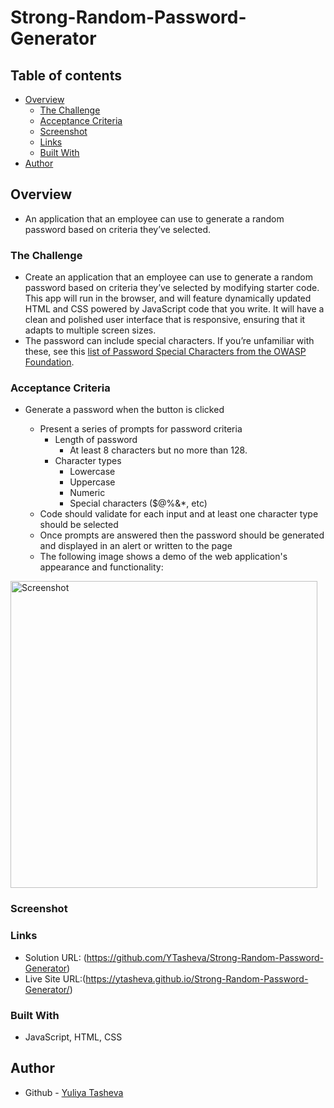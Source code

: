 # Strong-Random-Password-Generator

## Table of contents

- [Overview](#overview)
  - [The Challenge](#the-challenge)
  - [Acceptance Criteria](#acceptance-criteria)
  - [Screenshot](#screenshot)
  - [Links](#links)
  - [Built With](#built-with)
- [Author](#author)

## Overview

- An application that an employee can use to generate a random password based on criteria they’ve selected.
  
### The Challenge

-  Create an application that an employee can use to generate a random password based on criteria they’ve selected by modifying starter code. This app will run in the browser, and will feature dynamically updated HTML and CSS powered by JavaScript code that you write. It will have a clean and polished user interface that is responsive, ensuring that it adapts to multiple screen sizes.
-  The password can include special characters. If you’re unfamiliar with these, see this [list of Password Special Characters from the OWASP Foundation](https://www.owasp.org/index.php/Password_special_characters).
  
### Acceptance Criteria

* Generate a password when the button is clicked
  * Present a series of prompts for password criteria
    * Length of password
      * At least 8 characters but no more than 128.
    * Character types
      * Lowercase
      * Uppercase
      * Numeric
      * Special characters ($@%&*, etc)
  * Code should validate for each input and at least one character type should be selected
  * Once prompts are answered then the password should be generated and displayed in an alert or written to the page
 
  - The following image shows a demo of the web application's appearance and functionality:

<img width="491" alt="Screenshot" src="https://github.com/YTasheva/Strong-Random-Password-Generator/assets/148258557/c37bbd29-f1c0-4dd1-9816-64a761f8d8c8">

### Screenshot


### Links

- Solution URL: (https://github.com/YTasheva/Strong-Random-Password-Generator)
- Live Site URL:(https://ytasheva.github.io/Strong-Random-Password-Generator/)
  
### Built With

- JavaScript, HTML, CSS

## Author

- Github - [Yuliya Tasheva](https://github.com/YTasheva)

